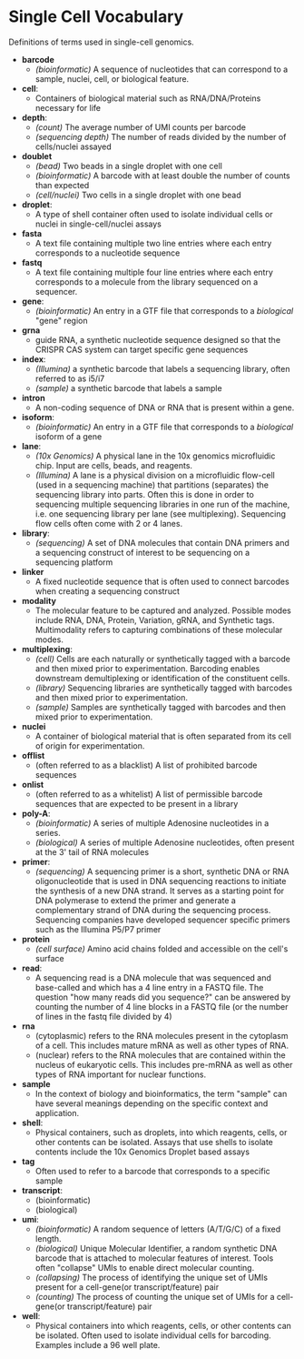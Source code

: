 # Single Cell Vocabulary

Definitions of terms used in single-cell genomics.

- **barcode**
  - _(bioinformatic)_ A sequence of nucleotides that can correspond to a sample, nuclei, cell, or biological feature.
- **cell**:
  - Containers of biological material such as RNA/DNA/Proteins necessary for life
- **depth**:
  - _(count)_ The average number of UMI counts per barcode
  - _(sequencing depth)_ The number of reads divided by the number of cells/nuclei assayed
- **doublet**
  - _(bead)_ Two beads in a single droplet with one cell
  - _(bioinformatic)_ A barcode with at least double the number of counts than expected
  - _(cell/nuclei)_ Two cells in a single droplet with one bead
- **droplet**:
  - A type of shell container often used to isolate individual cells or nuclei in single-cell/nuclei assays
- **fasta**
  - A text file containing multiple two line entries where each entry corresponds to a nucleotide sequence
- **fastq**
  - A text file containing multiple four line entries where each entry corresponds to a molecule from the library sequenced on a sequencer.
- **gene**:
  - _(bioinformatic)_ An entry in a GTF file that corresponds to a _biological_ "gene" region
- **grna**
  - guide RNA, a synthetic nucleotide sequence designed so that the CRISPR CAS system can target specific gene sequences
- **index**:
  - _(Illumina)_ a synthetic barcode that labels a sequencing library, often referred to as i5/i7
  - _(sample)_ a synthetic barcode that labels a sample
- **intron**
  - A non-coding sequence of DNA or RNA that is present within a gene.
- **isoform**:
  - _(bioinformatic)_ An entry in a GTF file that corresponds to a _biological_ isoform of a gene
- **lane**:
  - _(10x Genomics)_ A physical lane in the 10x genomics microfluidic chip. Input are cells, beads, and reagents.
  - _(Illumina)_ A lane is a physical division on a microfluidic flow-cell (used in a sequencing machine) that partitions (separates) the sequencing library into parts. Often this is done in order to sequencing multiple sequencing libraries in one run of the machine, i.e. one sequencing library per lane (see multiplexing). Sequencing flow cells often come with 2 or 4 lanes.
- **library**:
  - _(sequencing)_ A set of DNA molecules that contain DNA primers and a sequencing construct of interest to be sequencing on a sequencing platform
- **linker**
  - A fixed nucleotide sequence that is often used to connect barcodes when creating a sequencing construct
- **modality**
  - The molecular feature to be captured and analyzed. Possible modes include RNA, DNA, Protein, Variation, gRNA, and Synthetic tags. Multimodality refers to capturing combinations of these molecular modes.
- **multiplexing**:
  - _(cell)_ Cells are each naturally or synthetically tagged with a barcode and then mixed prior to experimentation. Barcoding enables downstream demultiplexing or identification of the constituent cells.
  - _(library)_ Sequencing libraries are synthetically tagged with barcodes and then mixed prior to experimentation.
  - _(sample)_ Samples are synthetically tagged with barcodes and then mixed prior to experimentation.
- **nuclei**
  - A container of biological material that is often separated from its cell of origin for experimentation.
- **offlist**
  - (often referred to as a blacklist) A list of prohibited barcode sequences
- **onlist**
  - (often referred to as a whitelist) A list of permissible barcode sequences that are expected to be present in a library
- **poly-A**:
  - _(bioinformatic)_ A series of multiple Adenosine nucleotides in a series.
  - _(biological)_ A series of multiple Adenosine nucleotides, often present at the 3' tail of RNA molecules
- **primer**:
  - _(sequencing)_ A sequencing primer is a short, synthetic DNA or RNA oligonucleotide that is used in DNA sequencing reactions to initiate the synthesis of a new DNA strand. It serves as a starting point for DNA polymerase to extend the primer and generate a complementary strand of DNA during the sequencing process. Sequencing companies have developed sequencer specific primers such as the Illumina P5/P7 primer
- **protein**
  - _(cell surface)_ Amino acid chains folded and accessible on the cell's surface
- **read**:
  - A sequencing read is a DNA molecule that was sequenced and base-called and which has a 4 line entry in a FASTQ file. The question "how many reads did you sequence?" can be answered by counting the number of 4 line blocks in a FASTQ file (or the number of lines in the fastq file divided by 4)
- **rna**
  - (cytoplasmic) refers to the RNA molecules present in the cytoplasm of a cell. This includes mature mRNA as well as other types of RNA.
  - (nuclear) refers to the RNA molecules that are contained within the nucleus of eukaryotic cells. This includes pre-mRNA as well as other types of RNA important for nuclear functions.
- **sample**
  - In the context of biology and bioinformatics, the term "sample" can have several meanings depending on the specific context and application.
- **shell**:
  - Physical containers, such as droplets, into which reagents, cells, or other contents can be isolated. Assays that use shells to isolate contents include the 10x Genomics Droplet based assays
- **tag**
  - Often used to refer to a barcode that corresponds to a specific sample
- **transcript**:
  - (bioinformatic)
  - (biological)
- **umi**:
  - _(bioinformatic)_ A random sequence of letters (A/T/G/C) of a fixed length.
  - _(biological)_ Unique Molecular Identifier, a random synthetic DNA barcode that is attached to molecular features of interest. Tools often "collapse" UMIs to enable direct molecular counting.
  - _(collapsing)_ The process of identifying the unique set of UMIs present for a cell-gene(or transcript/feature) pair
  - _(counting)_ The process of counting the unique set of UMIs for a cell-gene(or transcript/feature) pair
- **well**:
  - Physical containers into which reagents, cells, or other contents can be isolated. Often used to isolate individual cells for barcoding. Examples include a 96 well plate.
